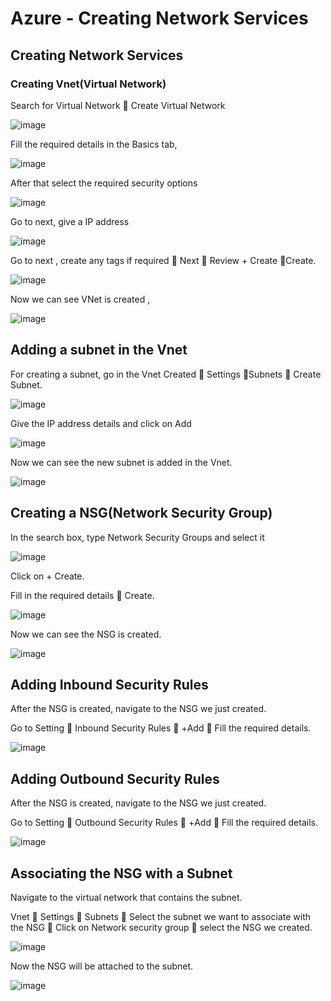 # Azure - Creating Network Services

## Creating Network Services

### Creating Vnet(Virtual Network)

Search for Virtual Network  Create Virtual Network

![image](https://github.com/user-attachments/assets/88a3805f-2466-4ff4-aedf-b8a54d801dd1)

Fill the required details in the Basics tab,

![image](https://github.com/user-attachments/assets/6a72ce22-2d77-46aa-9f55-591de9d1e15e)

After that select the required security options

![image](https://github.com/user-attachments/assets/265a1f2a-d15a-40c1-bfeb-758dc1d84b7b)

Go to next, give a IP address

![image](https://github.com/user-attachments/assets/1ca5b5f6-4ef9-476b-a046-3309046a0aa2)

Go to next , create any tags if required  Next  Review + Create Create. 

![image](https://github.com/user-attachments/assets/94b63515-1c76-49c9-af20-da4716a3c2cc)

Now we can see VNet is created ,

![image](https://github.com/user-attachments/assets/92214351-5c6d-459e-afe0-56f92d1dc3a2)

## Adding a subnet in the Vnet

For creating a subnet, go in the Vnet Created  Settings Subnets  Create Subnet.

![image](https://github.com/user-attachments/assets/855f8239-3d8a-4f02-a9db-bec38a2e1e3c)

Give the IP address details and click on Add

![image](https://github.com/user-attachments/assets/55e9df4f-1047-4374-a845-c904e33c0d17)

Now we can see the new subnet is added in the Vnet.

![image](https://github.com/user-attachments/assets/d9fb57b1-69e4-4a21-92a5-05899c426850)

## Creating a NSG(Network Security Group)

In the search box, type Network Security Groups and select it

![image](https://github.com/user-attachments/assets/5f14be57-908d-4445-a185-88fd40995676)

Click on + Create.

Fill in the required details  Create.

![image](https://github.com/user-attachments/assets/6ea3fb84-a52b-4476-a64d-d5b7a3aded85)

Now we can see the NSG is created.

![image](https://github.com/user-attachments/assets/5ebe040a-30f9-4330-b24d-321456c58d1c)

## Adding Inbound Security Rules

After the NSG is created, navigate to the NSG we just created.

Go to Setting  Inbound Security Rules  +Add  Fill the required details.

![image](https://github.com/user-attachments/assets/ef4019ee-21f6-48dd-9270-fe4fe91779a3)

## Adding Outbound Security Rules

After the NSG is created, navigate to the NSG we just created.

Go to Setting  Outbound Security Rules  +Add  Fill the required details.

![image](https://github.com/user-attachments/assets/45b7fe75-ec5b-4a04-8e7a-ce04e768a42d)

## Associating the NSG with a Subnet

Navigate to the virtual network that contains the subnet.

Vnet  Settings  Subnets  Select the subnet we want to associate with the NSG  Click on Network security group  select the NSG we created.

![image](https://github.com/user-attachments/assets/8f58c543-5f3f-4596-8a39-4fe6d4c679dc)

Now the NSG will be attached to the subnet.

![image](https://github.com/user-attachments/assets/b442009e-4eaf-4624-ac9e-53efcfdd8773)

























